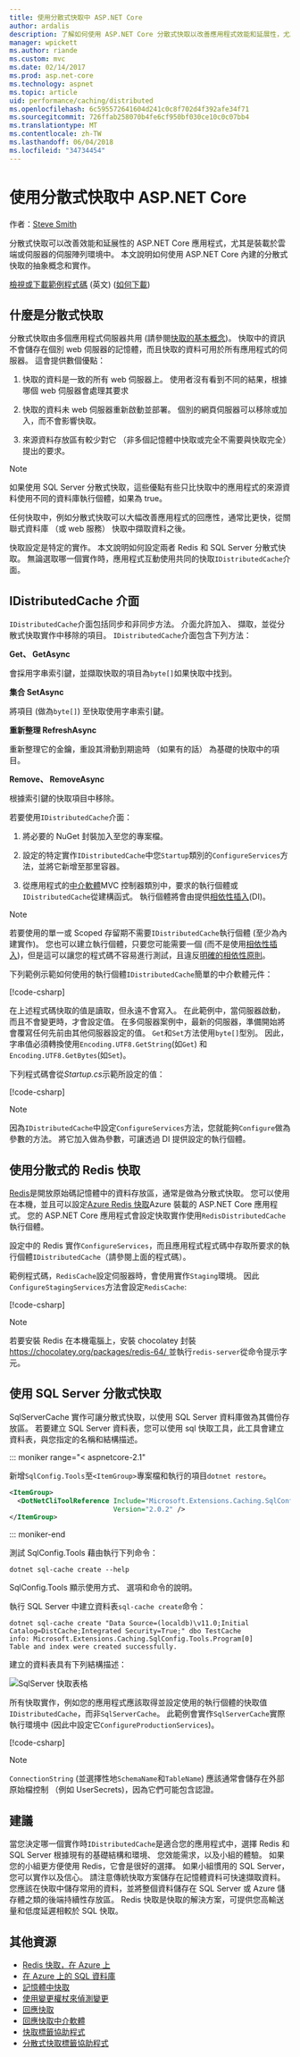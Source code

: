 ```yaml
---
title: 使用分散式快取中 ASP.NET Core
author: ardalis
description: 了解如何使用 ASP.NET Core 分散式快取以改善應用程式效能和延展性，尤其是在雲端或伺服器的伺服陣列環境。
manager: wpickett
ms.author: riande
ms.custom: mvc
ms.date: 02/14/2017
ms.prod: asp.net-core
ms.technology: aspnet
ms.topic: article
uid: performance/caching/distributed
ms.openlocfilehash: 6c595572641604d241c0c8f702d4f392afe34f71
ms.sourcegitcommit: 726ffab258070b4fe6cf950bf030ce10c0c07bb4
ms.translationtype: MT
ms.contentlocale: zh-TW
ms.lasthandoff: 06/04/2018
ms.locfileid: "34734454"
---
```

# <a name="work-with-a-distributed-cache-in-aspnet-core"></a>使用分散式快取中 ASP.NET Core

作者：[Steve Smith](https://ardalis.com/)

分散式快取可以改善效能和延展性的 ASP.NET Core 應用程式，尤其是裝載於雲端或伺服器的伺服陣列環境中。 本文說明如何使用 ASP.NET Core 內建的分散式快取的抽象概念和實作。

[檢視或下載範例程式碼](https://github.com/aspnet/Docs/tree/master/aspnetcore/performance/caching/distributed/sample) \(英文\) ([如何下載](xref:tutorials/index#how-to-download-a-sample))

## <a name="what-is-a-distributed-cache"></a>什麼是分散式快取

分散式快取由多個應用程式伺服器共用 (請參閱[快取的基本概念](memory.md#caching-basics))。 快取中的資訊不會儲存在個別 web 伺服器的記憶體，而且快取的資料可用於所有應用程式的伺服器。 這會提供數個優點：

1. 快取的資料是一致的所有 web 伺服器上。 使用者沒有看到不同的結果，根據哪個 web 伺服器會處理其要求

2. 快取的資料未 web 伺服器重新啟動並部署。 個別的網頁伺服器可以移除或加入，而不會影響快取。

3. 來源資料存放區有較少對它 （非多個記憶體中快取或完全不需要與快取完全） 提出的要求。

> [!NOTE]
> 如果使用 SQL Server 分散式快取，這些優點有些只比快取中的應用程式的來源資料使用不同的資料庫執行個體，如果為 true。

任何快取中，例如分散式快取可以大幅改善應用程式的回應性，通常比更快，從關聯式資料庫 （或 web 服務） 快取中擷取資料之後。

快取設定是特定的實作。 本文說明如何設定兩者 Redis 和 SQL Server 分散式快取。 無論選取哪一個實作時，應用程式互動使用共同的快取`IDistributedCache`介面。

## <a name="the-idistributedcache-interface"></a>IDistributedCache 介面

`IDistributedCache`介面包括同步和非同步方法。 介面允許加入、 擷取，並從分散式快取實作中移除的項目。 `IDistributedCache`介面包含下列方法：

**Get、 GetAsync**

會採用字串索引鍵，並擷取快取的項目為`byte[]`如果快取中找到。

**集合 SetAsync**

將項目 (做為`byte[]`) 至快取使用字串索引鍵。

**重新整理 RefreshAsync**

重新整理它的金鑰，重設其滑動到期逾時 （如果有的話） 為基礎的快取中的項目。

**Remove、 RemoveAsync**

根據索引鍵的快取項目中移除。

若要使用`IDistributedCache`介面：

   1. 將必要的 NuGet 封裝加入至您的專案檔。

   2. 設定的特定實作`IDistributedCache`中您`Startup`類別的`ConfigureServices`方法，並將它新增至那里容器。

   3. 從應用程式的[中介軟體](xref:fundamentals/middleware/index)MVC 控制器類別中，要求的執行個體或`IDistributedCache`從建構函式。 執行個體將會由提供[相依性插入](../../fundamentals/dependency-injection.md)(DI)。

> [!NOTE]
> 若要使用的單一或 Scoped 存留期不需要`IDistributedCache`執行個體 (至少為內建實作)。 您也可以建立執行個體，只要您可能需要一個 (而不是使用[相依性插入](../../fundamentals/dependency-injection.md))，但是這可以讓您的程式碼不容易進行測試，且違反[明確的相依性原則](http://deviq.com/explicit-dependencies-principle/)。

下列範例示範如何使用的執行個體`IDistributedCache`簡單的中介軟體元件：

[!code-csharp[](distributed/sample/src/DistCacheSample/StartTimeHeader.cs)]

在上述程式碼快取的值是讀取，但永遠不會寫入。 在此範例中，當伺服器啟動，而且不會變更時，才會設定值。 在多伺服器案例中，最新的伺服器，準備開始將會覆寫任何先前由其他伺服器設定的值。 `Get`和`Set`方法使用`byte[]`型別。 因此，字串值必須轉換使用`Encoding.UTF8.GetString`(如`Get`) 和`Encoding.UTF8.GetBytes`(如`Set`)。

下列程式碼會從*Startup.cs*示範所設定的值：

[!code-csharp[](distributed/sample/src/DistCacheSample/Startup.cs?name=snippet1)]

> [!NOTE]
> 因為`IDistributedCache`中設定`ConfigureServices`方法，您就能夠`Configure`做為參數的方法。 將它加入做為參數，可讓透過 DI 提供設定的執行個體。

## <a name="using-a-redis-distributed-cache"></a>使用分散式的 Redis 快取

[Redis](https://redis.io/)是開放原始碼記憶體中的資料存放區，通常是做為分散式快取。 您可以使用在本機，並且可以設定[Azure Redis 快取](https://azure.microsoft.com/services/cache/)Azure 裝載的 ASP.NET Core 應用程式。 您的 ASP.NET Core 應用程式會設定快取實作使用`RedisDistributedCache`執行個體。

設定中的 Redis 實作`ConfigureServices`，而且應用程式程式碼中存取所要求的執行個體`IDistributedCache`（請參閱上面的程式碼）。

範例程式碼，`RedisCache`設定伺服器時，會使用實作`Staging`環境。 因此`ConfigureStagingServices`方法會設定`RedisCache`:

[!code-csharp[](distributed/sample/src/DistCacheSample/Startup.cs?name=snippet2)]

> [!NOTE]
> 若要安裝 Redis 在本機電腦上，安裝 chocolatey 封裝[ https://chocolatey.org/packages/redis-64/ ](https://chocolatey.org/packages/redis-64/)並執行`redis-server`從命令提示字元。

## <a name="using-a-sql-server-distributed-cache"></a>使用 SQL Server 分散式快取

SqlServerCache 實作可讓分散式快取，以使用 SQL Server 資料庫做為其備份存放區。 若要建立 SQL Server 資料表，您可以使用 sql 快取工具，此工具會建立資料表，與您指定的名稱和結構描述。

::: moniker range="< aspnetcore-2.1"

新增`SqlConfig.Tools`至`<ItemGroup>`專案檔和執行的項目`dotnet restore`。

```xml
<ItemGroup>
  <DotNetCliToolReference Include="Microsoft.Extensions.Caching.SqlConfig.Tools" 
                          Version="2.0.2" />
</ItemGroup>
```

::: moniker-end

測試 SqlConfig.Tools 藉由執行下列命令：

```console
dotnet sql-cache create --help
```

SqlConfig.Tools 顯示使用方式、 選項和命令的說明。

執行 SQL Server 中建立資料表`sql-cache create`命令：

```console
dotnet sql-cache create "Data Source=(localdb)\v11.0;Initial Catalog=DistCache;Integrated Security=True;" dbo TestCache
info: Microsoft.Extensions.Caching.SqlConfig.Tools.Program[0]
Table and index were created successfully.
```

建立的資料表具有下列結構描述：

![SqlServer 快取表格](distributed/_static/SqlServerCacheTable.png)

所有快取實作，例如您的應用程式應該取得並設定使用的執行個體的快取值`IDistributedCache`，而非`SqlServerCache`。 此範例會實作`SqlServerCache`實際執行環境中 (因此中設定它`ConfigureProductionServices`)。

[!code-csharp[](distributed/sample/src/DistCacheSample/Startup.cs?name=snippet3)]

> [!NOTE]
> `ConnectionString` (並選擇性地`SchemaName`和`TableName`) 應該通常會儲存在外部原始檔控制 （例如 UserSecrets)，因為它們可能包含認證。

## <a name="recommendations"></a>建議

當您決定哪一個實作時`IDistributedCache`是適合您的應用程式中，選擇 Redis 和 SQL Server 根據現有的基礎結構和環境、 您效能需求，以及小組的體驗。 如果您的小組更方便使用 Redis，它會是很好的選擇。 如果小組慣用的 SQL Server，您可以實作以及信心。 請注意傳統快取方案儲存在記憶體資料可快速擷取資料。 您應該在快取中儲存常用的資料，並將整個資料儲存在 SQL Server 或 Azure 儲存體之類的後端持續性存放區。 Redis 快取是快取的解決方案，可提供您高輸送量和低度延遲相較於 SQL 快取。

## <a name="additional-resources"></a>其他資源

* [Redis 快取，在 Azure 上](https://azure.microsoft.com/documentation/services/redis-cache/)
* [在 Azure 上的 SQL 資料庫](https://azure.microsoft.com/documentation/services/sql-database/)
* [記憶體中快取](xref:performance/caching/memory)
* [使用變更權杖來偵測變更](xref:fundamentals/primitives/change-tokens)
* [回應快取](xref:performance/caching/response)
* [回應快取中介軟體](xref:performance/caching/middleware)
* [快取標籤協助程式](xref:mvc/views/tag-helpers/builtin-th/cache-tag-helper)
* [分散式快取標籤協助程式](xref:mvc/views/tag-helpers/builtin-th/distributed-cache-tag-helper)
